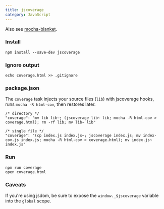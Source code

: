 ```yaml
---
title: jscoverage
category: JavaScript
---
```


Also see [mocha-blanket](mocha-blanket.html).

### Install

    npm install --save-dev jscoverage

### Ignore output

    echo coverage.html >> .gitignore

### package.json

The `coverage` task injects your source files (`lib`) with jscoverage hooks, runs `mocha -R html-cov`, then restores later.

    /* directory */
    "coverage": "mv lib lib~; (jscoverage lib~ lib; mocha -R html-cov > coverage.html); rm -rf lib; mv lib~ lib"

    /* single file */
    "coverage": "(cp index.js index.js~; jscoverage index.js; mv index-cov.js index.js; mocha -R html-cov > coverage.html); mv index.js~ index.js"

### Run

    npm run coverage
    open coverage.html

### Caveats

If you're using jsdom, be sure to expose the `window._$jscoverage` variable into 
the `global` scope.
